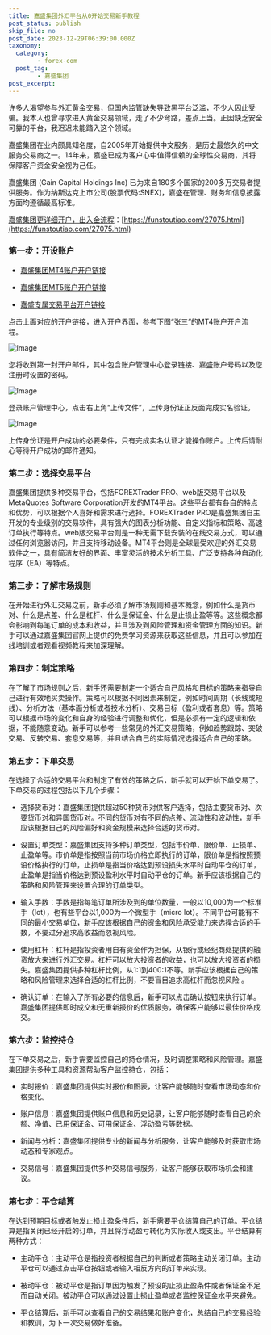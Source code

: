 ```yaml
---
title: 嘉盛集团外汇平台从0开始交易新手教程
post_status: publish
skip_file: no
post_date: 2023-12-29T06:39:00.000Z
taxonomy:
  category:
        - forex-com
  post_tag:
        - 嘉盛集团
post_excerpt: 
---
```

许多人渴望参与外汇黄金交易，但国内监管缺失导致黑平台泛滥，不少人因此受骗。我本人也曾寻求进入黄金交易领域，走了不少弯路，差点上当。正因缺乏安全可靠的平台，我迟迟未能踏入这个领域。

嘉盛集团在业内颇具知名度，自2005年开始提供中文服务，是历史最悠久的中文服务交易商之一。14年来，嘉盛已成为客户心中值得信赖的全球性交易商，其将保障客户资金安全视为己任。

嘉盛集团 (Gain Capital Holdings Inc) 已为来自180多个国家的200多万交易者提供服务。作为纳斯达克上市公司(股票代码:SNEX)，嘉盛在管理、财务和信息披露方面均遵循最高标准。

[嘉盛集团更详细开户，出入金流程](https://funstoutiao.com/27075.html)：[https://funstoutiao.com/27075.html](https://funstoutiao.com/27075.html)

### 第一步：开设账户

* [嘉盛集团MT4账户开户链接](https://s.ssgg.net/jsmt4)

* [嘉盛集团MT5账户开户链接](https://s.ssgg.net/jsmt5)

* [嘉盛专属交易平台开户链接](https://s.ssgg.net/js)

点击上面对应的开户链接，进入开户界面，参考下图“张三”的MT4账户开户流程。

![Image](https://prod-files-secure.s3.us-west-2.amazonaws.com/39ed1227-6d7d-4570-be36-9ccd4a2c4241/7a167aea-686b-400d-af59-4e18eb607a40/640.png?X-Amz-Algorithm=AWS4-HMAC-SHA256&X-Amz-Content-Sha256=UNSIGNED-PAYLOAD&X-Amz-Credential=ASIAZI2LB4663WC5GQIQ%2F20250622%2Fus-west-2%2Fs3%2Faws4_request&X-Amz-Date=20250622T221307Z&X-Amz-Expires=3600&X-Amz-Security-Token=IQoJb3JpZ2luX2VjEA0aCXVzLXdlc3QtMiJHMEUCIB0QHVaWobLq%2FJKh8JdmOyaeKTdY5jAYs4ToBGeCn1lWAiEA04jIrGiLF9fGgrjoSD13hYm0%2BE7j%2F2pQRowZgG67U4wqiAQI9v%2F%2F%2F%2F%2F%2F%2F%2F%2F%2FARAAGgw2Mzc0MjMxODM4MDUiDLRZp7PMuY4Q%2BjdsmSrcA%2Fiy2re9KHHdCFLbfEkUkFJ2tdLwnUASnts2LJd%2FHu%2BqX8wAmjCEgQRr5wruEdiPN4ByrFEwL0t5KYYxP95XPbbOPjuLinTOjbGyBjWKSaY2SfPkFNp5WKnb5Iiu6z0j7caifqVtXd2nelO98UPnWDWx5E9LoSsMb5iX%2Frn4LyMbL4DW0s6D%2FKLEHf4o2giLnre5Emy44IYu2d%2BfsLBd7CBwcnvU0TGCRmb0ZpgCKzVyW2x%2FRnV%2Bdg2rwvVTC6zaEEHy0WdDrfc%2BFq7I708w6p0vK2AhwkcfcHdtXXiVsayPAUUhf2wJFbTORZeH%2FY4qTqrwG99fzsDi2H4CPWk1DgGKFATDopmlXKF46VTgbX%2BD6JWItWFuKkG%2BxgkcHmIL%2BQC1atvOKRhO9aw8VQteT53hhsfKambapHtujokpVUS2Bp8W%2Fn12J54V9qpz2Ia6ubISmemmx5%2BrZSGededi8Jag6K3dOD3Xzz4XHXs0ioc9uPmviQ%2B%2BzJACwIV8Z4%2Ba6sU7Uo8olBaQwl3IF4mttdJQGMFkisAj7qF%2BBtxTImGp6ocx4Hc6UZ3aQgO2KIzPYSgwyIkR%2BhNIS0hT2J2p3Lyfgen4fLDA2QraYT9WwzffmCbJwNUMUbCtr8yeMPzT4cIGOqUBGFmZnRRk7kmvCHkW7Uy7gV3Knfeaax8SRKcXj8et39%2BKStitx%2FGGk1PPpY7bji6lUv8jA58xyft9ZbQ5%2FGBMMrvCeMJFhNsAca2d1nA0jgH%2BOKx%2Fv2SR%2FzqbKLemUBOqg12Utsxa9E1nDgTd5GagB9lpJ%2BSDJjUWPw%2F7f%2B9GQGxxRkMacvE9pd7tdWX8FKF2Zybb6FKQmw6nLFg8OYBCzwkqhc5v&X-Amz-Signature=2fab97b63015bc0ca52efc241355f45249ca99c7b1504a2c8e5b1c7c39acddff&X-Amz-SignedHeaders=host&x-amz-checksum-mode=ENABLED&x-id=GetObject)

您将收到第一封开户邮件，其中包含账户管理中心登录链接、嘉盛账户号码以及您注册时设置的密码。

![Image](https://prod-files-secure.s3.us-west-2.amazonaws.com/39ed1227-6d7d-4570-be36-9ccd4a2c4241/eaa1c6b3-2877-4284-a0e1-530e222c27fb/image.png?X-Amz-Algorithm=AWS4-HMAC-SHA256&X-Amz-Content-Sha256=UNSIGNED-PAYLOAD&X-Amz-Credential=ASIAZI2LB4663WC5GQIQ%2F20250622%2Fus-west-2%2Fs3%2Faws4_request&X-Amz-Date=20250622T221307Z&X-Amz-Expires=3600&X-Amz-Security-Token=IQoJb3JpZ2luX2VjEA0aCXVzLXdlc3QtMiJHMEUCIB0QHVaWobLq%2FJKh8JdmOyaeKTdY5jAYs4ToBGeCn1lWAiEA04jIrGiLF9fGgrjoSD13hYm0%2BE7j%2F2pQRowZgG67U4wqiAQI9v%2F%2F%2F%2F%2F%2F%2F%2F%2F%2FARAAGgw2Mzc0MjMxODM4MDUiDLRZp7PMuY4Q%2BjdsmSrcA%2Fiy2re9KHHdCFLbfEkUkFJ2tdLwnUASnts2LJd%2FHu%2BqX8wAmjCEgQRr5wruEdiPN4ByrFEwL0t5KYYxP95XPbbOPjuLinTOjbGyBjWKSaY2SfPkFNp5WKnb5Iiu6z0j7caifqVtXd2nelO98UPnWDWx5E9LoSsMb5iX%2Frn4LyMbL4DW0s6D%2FKLEHf4o2giLnre5Emy44IYu2d%2BfsLBd7CBwcnvU0TGCRmb0ZpgCKzVyW2x%2FRnV%2Bdg2rwvVTC6zaEEHy0WdDrfc%2BFq7I708w6p0vK2AhwkcfcHdtXXiVsayPAUUhf2wJFbTORZeH%2FY4qTqrwG99fzsDi2H4CPWk1DgGKFATDopmlXKF46VTgbX%2BD6JWItWFuKkG%2BxgkcHmIL%2BQC1atvOKRhO9aw8VQteT53hhsfKambapHtujokpVUS2Bp8W%2Fn12J54V9qpz2Ia6ubISmemmx5%2BrZSGededi8Jag6K3dOD3Xzz4XHXs0ioc9uPmviQ%2B%2BzJACwIV8Z4%2Ba6sU7Uo8olBaQwl3IF4mttdJQGMFkisAj7qF%2BBtxTImGp6ocx4Hc6UZ3aQgO2KIzPYSgwyIkR%2BhNIS0hT2J2p3Lyfgen4fLDA2QraYT9WwzffmCbJwNUMUbCtr8yeMPzT4cIGOqUBGFmZnRRk7kmvCHkW7Uy7gV3Knfeaax8SRKcXj8et39%2BKStitx%2FGGk1PPpY7bji6lUv8jA58xyft9ZbQ5%2FGBMMrvCeMJFhNsAca2d1nA0jgH%2BOKx%2Fv2SR%2FzqbKLemUBOqg12Utsxa9E1nDgTd5GagB9lpJ%2BSDJjUWPw%2F7f%2B9GQGxxRkMacvE9pd7tdWX8FKF2Zybb6FKQmw6nLFg8OYBCzwkqhc5v&X-Amz-Signature=86382bd3dc360ad7d155052a968ebb2495134db4ccce87c05182dd6f949b122f&X-Amz-SignedHeaders=host&x-amz-checksum-mode=ENABLED&x-id=GetObject)

登录账户管理中心，点击右上角“上传文件”，上传身份证正反面完成实名验证。

![Image](https://prod-files-secure.s3.us-west-2.amazonaws.com/39ed1227-6d7d-4570-be36-9ccd4a2c4241/54090639-09fc-46b4-a135-e0289f707147/image.png?X-Amz-Algorithm=AWS4-HMAC-SHA256&X-Amz-Content-Sha256=UNSIGNED-PAYLOAD&X-Amz-Credential=ASIAZI2LB4663WC5GQIQ%2F20250622%2Fus-west-2%2Fs3%2Faws4_request&X-Amz-Date=20250622T221307Z&X-Amz-Expires=3600&X-Amz-Security-Token=IQoJb3JpZ2luX2VjEA0aCXVzLXdlc3QtMiJHMEUCIB0QHVaWobLq%2FJKh8JdmOyaeKTdY5jAYs4ToBGeCn1lWAiEA04jIrGiLF9fGgrjoSD13hYm0%2BE7j%2F2pQRowZgG67U4wqiAQI9v%2F%2F%2F%2F%2F%2F%2F%2F%2F%2FARAAGgw2Mzc0MjMxODM4MDUiDLRZp7PMuY4Q%2BjdsmSrcA%2Fiy2re9KHHdCFLbfEkUkFJ2tdLwnUASnts2LJd%2FHu%2BqX8wAmjCEgQRr5wruEdiPN4ByrFEwL0t5KYYxP95XPbbOPjuLinTOjbGyBjWKSaY2SfPkFNp5WKnb5Iiu6z0j7caifqVtXd2nelO98UPnWDWx5E9LoSsMb5iX%2Frn4LyMbL4DW0s6D%2FKLEHf4o2giLnre5Emy44IYu2d%2BfsLBd7CBwcnvU0TGCRmb0ZpgCKzVyW2x%2FRnV%2Bdg2rwvVTC6zaEEHy0WdDrfc%2BFq7I708w6p0vK2AhwkcfcHdtXXiVsayPAUUhf2wJFbTORZeH%2FY4qTqrwG99fzsDi2H4CPWk1DgGKFATDopmlXKF46VTgbX%2BD6JWItWFuKkG%2BxgkcHmIL%2BQC1atvOKRhO9aw8VQteT53hhsfKambapHtujokpVUS2Bp8W%2Fn12J54V9qpz2Ia6ubISmemmx5%2BrZSGededi8Jag6K3dOD3Xzz4XHXs0ioc9uPmviQ%2B%2BzJACwIV8Z4%2Ba6sU7Uo8olBaQwl3IF4mttdJQGMFkisAj7qF%2BBtxTImGp6ocx4Hc6UZ3aQgO2KIzPYSgwyIkR%2BhNIS0hT2J2p3Lyfgen4fLDA2QraYT9WwzffmCbJwNUMUbCtr8yeMPzT4cIGOqUBGFmZnRRk7kmvCHkW7Uy7gV3Knfeaax8SRKcXj8et39%2BKStitx%2FGGk1PPpY7bji6lUv8jA58xyft9ZbQ5%2FGBMMrvCeMJFhNsAca2d1nA0jgH%2BOKx%2Fv2SR%2FzqbKLemUBOqg12Utsxa9E1nDgTd5GagB9lpJ%2BSDJjUWPw%2F7f%2B9GQGxxRkMacvE9pd7tdWX8FKF2Zybb6FKQmw6nLFg8OYBCzwkqhc5v&X-Amz-Signature=426f12b5d9557bb291aa724d94e78e92ba297bdda9dd042b0562491d1596d0d1&X-Amz-SignedHeaders=host&x-amz-checksum-mode=ENABLED&x-id=GetObject)

上传身份证是开户成功的必要条件，只有完成实名认证才能操作账户。上传后请耐心等待开户成功的邮件通知。

### 第二步：选择交易平台

嘉盛集团提供多种交易平台，包括FOREXTrader PRO、web版交易平台以及MetaQuotes Software Corporation开发的MT4平台。这些平台都有各自的特点和优势，可以根据个人喜好和需求进行选择。FOREXTrader PRO是嘉盛集团自主开发的专业级别的交易软件，具有强大的图表分析功能、自定义指标和策略、高速订单执行等特点。web版交易平台则是一种无需下载安装的在线交易方式，可以通过任何浏览器访问，并且支持移动设备。MT4平台则是全球最受欢迎的外汇交易软件之一，具有简洁友好的界面、丰富灵活的技术分析工具、广泛支持各种自动化程序（EA）等特点。

### 第三步：了解市场规则

在开始进行外汇交易之前，新手必须了解市场规则和基本概念，例如什么是货币对、什么是点差、什么是杠杆、什么是保证金、什么是止损止盈等等。这些概念都会影响到每笔订单的成本和收益，并且涉及到风险管理和资金管理方面的知识。新手可以通过嘉盛集团官网上提供的免费学习资源来获取这些信息，并且可以参加在线培训或者观看视频教程来加深理解。

### 第四步：制定策略

在了解了市场规则之后，新手还需要制定一个适合自己风格和目标的策略来指导自己进行有效地买卖操作。策略可以根据不同因素来制定，例如时间周期（长线或短线）、分析方法（基本面分析或者技术分析）、交易目标（盈利或者套息）等。策略可以根据市场的变化和自身的经验进行调整和优化，但是必须有一定的逻辑和依据，不能随意变动。新手可以参考一些常见的外汇交易策略，例如趋势跟踪、突破交易、反转交易、套息交易等，并且结合自己的实际情况选择适合自己的策略。

### 第五步：下单交易

在选择了合适的交易平台和制定了有效的策略之后，新手就可以开始下单交易了。下单交易的过程包括以下几个步骤：

* 选择货币对：嘉盛集团提供超过50种货币对供客户选择，包括主要货币对、次要货币对和异国货币对。不同的货币对有不同的点差、流动性和波动性，新手应该根据自己的风险偏好和资金规模来选择合适的货币对。

* 设置订单类型：嘉盛集团支持多种订单类型，包括市价单、限价单、止损单、止盈单等。市价单是指按照当前市场价格立即执行的订单，限价单是指按照预设价格执行的订单，止损单是指当价格达到预设损失水平时自动平仓的订单，止盈单是指当价格达到预设盈利水平时自动平仓的订单。新手应该根据自己的策略和风险管理来设置合理的订单类型。

* 输入手数：手数是指每笔订单所涉及到的单位数量，一般以10,000为一个标准手（lot），也有些平台以1,000为一个微型手（micro lot）。不同平台可能有不同的最小交易单位，新手应该根据自己的资金和风险承受能力来选择合适的手数，不要过分追求高收益而忽视风险。

* 使用杠杆：杠杆是指投资者用自有资金作为担保，从银行或经纪商处提供的融资放大来进行外汇交易。杠杆可以放大投资者的收益，也可以放大投资者的损失。嘉盛集团提供多种杠杆比例，从1:1到400:1不等。新手应该根据自己的策略和风险管理来选择合适的杠杆比例，不要盲目追求高杠杆而忽视风险 。

* 确认订单：在输入了所有必要的信息后，新手可以点击确认按钮来执行订单。嘉盛集团提供即时成交和无重新报价的优质服务，确保客户能够以最佳价格成交。

### 第六步：监控持仓

在下单交易之后，新手需要监控自己的持仓情况，及时调整策略和风险管理。嘉盛集团提供多种工具和资源帮助客户监控持仓，包括：

* 实时报价：嘉盛集团提供实时报价和图表，让客户能够随时查看市场动态和价格变化。

* 账户信息：嘉盛集团提供账户信息和历史记录，让客户能够随时查看自己的余额、净值、已用保证金、可用保证金、浮动盈亏等数据。

* 新闻与分析：嘉盛集团提供专业的新闻与分析服务，让客户能够及时获取市场动态和专家观点。

* 交易信号：嘉盛集团提供多种交易信号服务，让客户能够获取市场机会和建议。

### 第七步：平仓结算

在达到预期目标或者触发止损止盈条件后，新手需要平仓结算自己的订单。平仓结算是指关闭已经开启的订单，并且将浮动盈亏转化为实际收入或支出。平仓结算有两种方式：

* 主动平仓：主动平仓是指投资者根据自己的判断或者策略主动关闭订单。主动平仓可以通过点击平仓按钮或者输入相反方向的订单来实现。

* 被动平仓：被动平仓是指订单因为触发了预设的止损止盈条件或者保证金不足而自动关闭。被动平仓可以通过设置止损止盈单或者监控保证金水平来避免。

* 平仓结算后，新手可以查看自己的交易结果和账户变化，总结自己的交易经验和教训，为下一次交易做好准备。